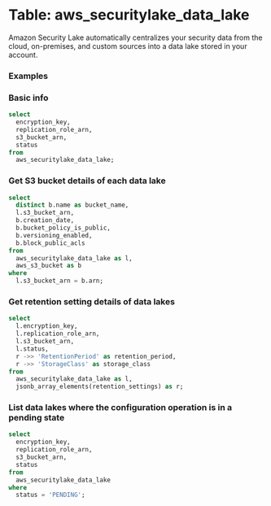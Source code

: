 # Table: aws_securitylake_data_lake

Amazon Security Lake automatically centralizes your security data from the cloud, on-premises, and custom sources into a data lake stored in your account.

### Examples

### Basic info

```sql
select
  encryption_key,
  replication_role_arn,
  s3_bucket_arn,
  status
from
  aws_securitylake_data_lake;
```

### Get S3 bucket details of each data lake

```sql
select
  distinct b.name as bucket_name,
  l.s3_bucket_arn,
  b.creation_date,
  b.bucket_policy_is_public,
  b.versioning_enabled,
  b.block_public_acls
from
  aws_securitylake_data_lake as l,
  aws_s3_bucket as b
where
  l.s3_bucket_arn = b.arn;
```

### Get retention setting details of data lakes

```sql
select
  l.encryption_key,
  l.replication_role_arn,
  l.s3_bucket_arn,
  l.status,
  r ->> 'RetentionPeriod' as retention_period,
  r ->> 'StorageClass' as storage_class
from
  aws_securitylake_data_lake as l,
  jsonb_array_elements(retention_settings) as r;
```

### List data lakes where the configuration operation is in a pending state

```sql
select
  encryption_key,
  replication_role_arn,
  s3_bucket_arn,
  status
from
  aws_securitylake_data_lake
where
  status = 'PENDING';
```